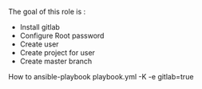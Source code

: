 The goal of this role is :
- Install gitlab
- Configure Root password
- Create user
- Create project for user
- Create master branch

How to
ansible-playbook playbook.yml -K -e gitlab=true

